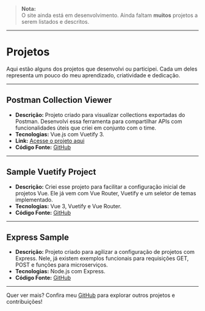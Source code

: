 > **Nota:**  
> O site ainda está em desenvolvimento. Ainda faltam **muitos** projetos a serem listados e descritos.

---

# Projetos

Aqui estão alguns dos projetos que desenvolvi ou participei. Cada um deles representa um pouco do meu aprendizado, criatividade e dedicação.

---

## Postman Collection Viewer
- **Descrição:** Projeto criado para visualizar collections exportadas do Postman. Desenvolvi essa ferramenta para compartilhar APIs com funcionalidades úteis que criei em conjunto com o time.
- **Tecnologias:** Vue.js com Vuetify 3.  
- **Link:** [Acesse o projeto aqui](https://mathwhite.github.io/postman-collection-viewer/)  
- **Código Fonte:** [GitHub](https://github.com/MathWhite/postman-collection-viewer)

---

## Sample Vuetify Project
- **Descrição:** Criei esse projeto para facilitar a configuração inicial de projetos Vue. Ele já vem com Vue Router, Vuetify e um seletor de temas implementado.
- **Tecnologias:** Vue 3, Vuetify e Vue Router.
- **Código Fonte:** [GitHub](https://github.com/MathWhite/sample-theme-vuetify)

---

## Express Sample
- **Descrição:** Projeto criado para agilizar a configuração de projetos com Express. Nele, já existem exemplos funcionais para requisições GET, POST e funções para microserviços.  
- **Tecnologias:** Node.js com Express.
- **Código Fonte:** [GitHub](https://github.com/MathWhite/express-sample)

---

Quer ver mais? Confira meu [GitHub](https://github.com/MathWhite) para explorar outros projetos e contribuições!